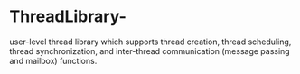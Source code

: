 # ThreadLibrary-
user-level thread library which supports thread creation, thread scheduling, thread synchronization, and inter-thread communication (message passing and mailbox) functions.
